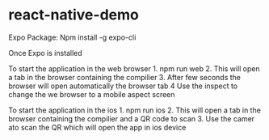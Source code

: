 # react-native-demo
Expo Package:
  Npm install -g expo-cli

Once Expo is installed 

To start the application in the web browser 
    1. npm run web
    2. This will open a tab in the browser containing the compilier
    3. After few seconds the browser will open automatically the browser tab 
    4 Use the inspect to change the we browser to a mobile aspect screen

To start the application in the ios 
    1. npm run ios
    2. This will open a tab in the browser containing the compilier and a QR code to scan
    3. Use the camer ato scan the QR which will open the app in ios device